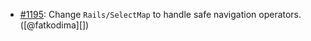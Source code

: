 * [#1195](https://github.com/rubocop/rubocop-rails/issues/1195): Change `Rails/SelectMap` to handle safe navigation operators. ([@fatkodima][])
